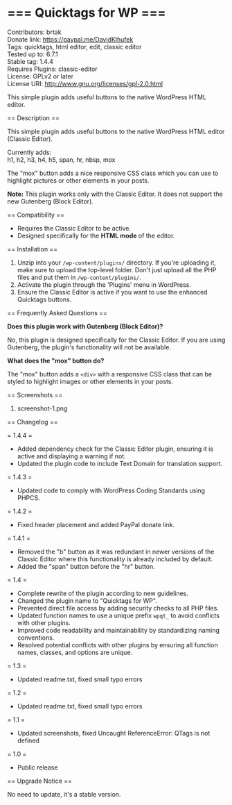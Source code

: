 ﻿# === Quicktags for WP ===  

Contributors: brtak  
Donate link: <https://paypal.me/DavidKlhufek>  
Tags: quicktags, html editor, edit, classic editor  
Tested up to: 6.7.1  
Stable tag: 1.4.4  
Requires Plugins: classic-editor  
License: GPLv2 or later  
License URI: <http://www.gnu.org/licenses/gpl-2.0.html>  

This simple plugin adds useful buttons to the native WordPress HTML editor.  

== Description ==  

This simple plugin adds useful buttons to the native WordPress HTML editor (Classic Editor).  

Currently adds:  
h1, h2, h3, h4, h5, span, hr, nbsp, mox  

The "mox" button adds a nice responsive CSS class which you can use to highlight pictures or other elements in your posts.  

**Note:** This plugin works only with the Classic Editor. It does not support the new Gutenberg (Block Editor).  

== Compatibility ==  

- Requires the Classic Editor to be active.  
- Designed specifically for the **HTML mode** of the editor.  

== Installation ==  

1. Unzip into your `/wp-content/plugins/` directory. If you're uploading it, make sure to upload the top-level folder. Don't just upload all the PHP files and put them in `/wp-content/plugins/`.  
2. Activate the plugin through the 'Plugins' menu in WordPress.  
3. Ensure the Classic Editor is active if you want to use the enhanced Quicktags buttons.  

== Frequently Asked Questions ==  

**Does this plugin work with Gutenberg (Block Editor)?**  

No, this plugin is designed specifically for the Classic Editor. If you are using Gutenberg, the plugin's functionality will not be available.  

**What does the "mox" button do?**  

The "mox" button adds a `<div>` with a responsive CSS class that can be styled to highlight images or other elements in your posts.  

== Screenshots ==  

1. screenshot-1.png  

== Changelog ==

= 1.4.4 =  

- Added dependency check for the Classic Editor plugin, ensuring it is active and displaying a warning if not.
- Updated the plugin code to include Text Domain for translation support.

= 1.4.3 =  

- Updated code to comply with WordPress Coding Standards using PHPCS.  

= 1.4.2 =  

- Fixed header placement and added PayPal donate link.

= 1.4.1 =  

- Removed the "b" button as it was redundant in newer versions of the Classic Editor where this functionality is already included by default.
- Added the "span" button before the "hr" button.  

= 1.4 =  

- Complete rewrite of the plugin according to new guidelines.  
- Changed the plugin name to "Quicktags for WP".  
- Prevented direct file access by adding security checks to all PHP files.  
- Updated function names to use a unique prefix `wpqt_` to avoid conflicts with other plugins.  
- Improved code readability and maintainability by standardizing naming conventions.  
- Resolved potential conflicts with other plugins by ensuring all function names, classes, and options are unique.  

= 1.3 =  

- Updated readme.txt, fixed small typo errors  

= 1.2 =  

- Updated readme.txt, fixed small typo errors  

= 1.1 =  

- Updated screenshots, fixed Uncaught ReferenceError: QTags is not defined

= 1.0 =  

- Public release  

== Upgrade Notice ==  

No need to update, it's a stable version.  
